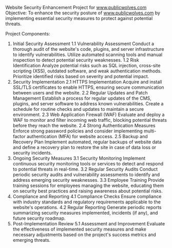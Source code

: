 Website Security Enhancement Project for www.publicwolves.com
Objective:
To enhance the security posture of www.publicwolves.com by implementing essential security measures to protect against potential threats.

Project Components:
1. Initial Security Assessment
1.1 Vulnerability Assessment
Conduct a thorough audit of the website's code, plugins, and server infrastructure to identify vulnerabilities.
Utilize automated scanning tools and manual inspection to detect potential security weaknesses.
1.2 Risk Identification
Analyze potential risks such as SQL injection, cross-site scripting (XSS), outdated software, and weak authentication methods.
Prioritize identified risks based on severity and potential impact.
2. Security Implementation
2.1 HTTPS Implementation
Acquire and install SSL/TLS certificates to enable HTTPS, ensuring secure communication between users and the website.
2.2 Regular Updates and Patch Management
Establish a process for regular updates of the CMS, plugins, and server software to address known vulnerabilities.
Create a schedule for routine checks and updates to maintain a secure environment.
2.3 Web Application Firewall (WAF)
Evaluate and deploy a WAF to monitor and filter incoming web traffic, blocking potential threats before they reach the website.
2.4 Strong Authentication Measures
Enforce strong password policies and consider implementing multi-factor authentication (MFA) for website access.
2.5 Backup and Recovery Plan
Implement automated, regular backups of website data and define a recovery plan to restore the site in case of data loss or security incidents.
3. Ongoing Security Measures
3.1 Security Monitoring
Implement continuous security monitoring tools or services to detect and respond to potential threats in real-time.
3.2 Regular Security Audits
Conduct periodic security audits and vulnerability assessments to identify and address emerging security weaknesses.
3.3 Employee Training
Provide training sessions for employees managing the website, educating them on security best practices and raising awareness about potential risks.
4. Compliance and Reporting
4.1 Compliance Checks
Ensure compliance with industry standards and regulatory requirements applicable to the website's operations.
4.2 Regular Reporting
Generate periodic reports summarizing security measures implemented, incidents (if any), and future security roadmap.
5. Post-Implementation Review
5.1 Assessment and Improvement
Evaluate the effectiveness of implemented security measures and make necessary adjustments based on the project's success metrics and emerging threats.
